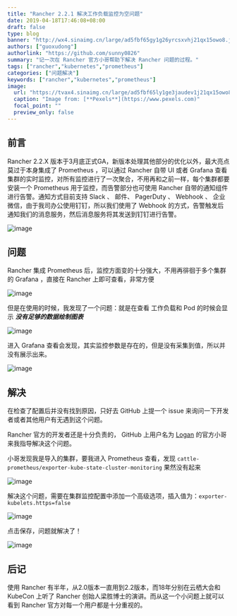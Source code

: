 ```yaml
---
title: "Rancher 2.2.1 解决工作负载监控为空问题"
date: 2019-04-18T17:46:08+08:00
draft: false
type: blog
banner: "http://wx4.sinaimg.cn/large/ad5fbf65gy1g26yrcsxvhj21qx15owo8.jpg"
authors: ["guoxudong"]
authorlink: "https://github.com/sunny0826"
summary: "记一次在 Rancher 官方小哥帮助下解决 Rancher 问题的过程。"
tags: ["rancher","kubernetes","prometheus"]
categories: ["问题解决"]
keywords: ["rancher","kubernetes","prometheus"]
image:
  url: "https://tvax4.sinaimg.cn/large/ad5fbf65ly1ge3jaudev1j21qx15owo8.jpg"
  caption: "Image from: [**Pexels**](https://www.pexels.com)"
  focal_point: ""
  preview_only: false
---
```

## 前言

Rancher 2.2.X 版本于3月底正式GA，新版本处理其他部分的优化以外，最大亮点莫过于本身集成了 Prometheus ，可以通过 Rancher 自带 UI 或者 Grafana 查看集群的实时监控，对所有监控进行了一次聚合，不用再和之前一样，每个集群都要安装一个 Prometheus 用于监控，而告警部分也可使用 Rancher 自带的通知组件进行告警。通知方式目前支持 Slack 、 邮件、 PagerDuty 、 Webhook 、 企业微信，由于我司办公使用钉钉，所以我们使用了 Webhook 的方式，告警触发后通知我们的消息服务，然后消息服务将其发送到钉钉进行告警。

![image](http://wx2.sinaimg.cn/large/ad5fbf65gy1g26xsh6omvj20rk0ilta6.jpg)

## 问题

Rancher 集成 Prometheus 后，监控方面变的十分强大，不用再徘徊于多个集群的 Grafana ，直接在 Rancher 上即可查看，非常方便

![image](http://wx2.sinaimg.cn/large/ad5fbf65gy1g26xuv2frnj212b0onn1h.jpg)

但是在使用的时候，我发现了一个问题：就是在查看 工作负载和 Pod 的时候会显示 ***没有足够的数据绘制图表***

![image](http://wx4.sinaimg.cn/large/ad5fbf65gy1g26xzvi2cpj20po057q31.jpg)

进入 Grafana 查看会发现，其实监控参数是存在的，但是没有采集到值，所以并没有展示出来。

![image](http://wx4.sinaimg.cn/large/ad5fbf65gy1g26y4j4s3yj21f50m9wqj.jpg)

## 解决

在检查了配置后并没有找到原因，只好去 GitHub 上提一个 issue 来询问一下开发者或者其他用户有无遇到这个问题。

Rancher 官方的开发者还是十分负责的， GitHub 上用户名为 [Logan](https://github.com/loganhz) 的官方小哥来我指导解决这个问题。

小哥发现我是导入的集群，要我进入 Prometheus 查看，发现 ```cattle-prometheus/exporter-kube-state-cluster-monitoring``` 果然没有起来

![image](http://wx4.sinaimg.cn/large/ad5fbf65gy1g26yb1p4eoj21db0am782.jpg)

解决这个问题，需要在集群监控配置中添加一个高级选项，插入值为：`exporter-kubelets.https=false`

![image](http://wx4.sinaimg.cn/large/ad5fbf65gy1g26ycq6amfj221q0uggp8.jpg)

点击保存，问题就解决了！

![image](http://wx4.sinaimg.cn/large/ad5fbf65gy1g26yheqwp7j213e0g3di5.jpg)

## 后记

使用 Rancher 有半年，从2.0版本一直用到2.2版本，而18年分别在云栖大会和 KubeCon 上听了 Rancher 创始人梁胜博士的演讲。而从这一个小问题上就可以看到 Rancher 官方对每一个用户都是十分重视的。

